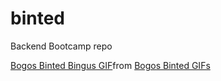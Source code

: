 # binted
Backend Bootcamp repo
<div class="tenor-gif-embed" data-postid="884131420210061532" data-share-method="host" data-aspect-ratio="1" data-width="100%"><a href="https://tenor.com/view/bogos-binted-bingus-picmix-silly-cat-gif-884131420210061532">Bogos Binted Bingus GIF</a>from <a href="https://tenor.com/search/bogos+binted-gifs">Bogos Binted GIFs</a></div> <script type="text/javascript" async src="https://tenor.com/embed.js"></script>
